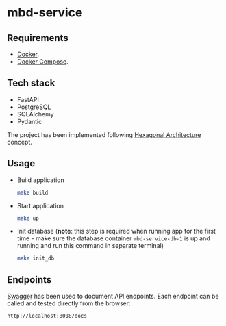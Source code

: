 # mbd-service

## Requirements

* [Docker](https://www.docker.com/).
* [Docker Compose](https://docs.docker.com/compose/install/).

## Tech stack

* FastAPI
* PostgreSQL
* SQLAlchemy
* Pydantic

The project has been implemented following [Hexagonal Architecture](https://medium.com/ssense-tech/hexagonal-architecture-there-are-always-two-sides-to-every-story-bc0780ed7d9c) concept.


## Usage

* Build application
    ```sh
    make build
    ```

* Start application
    ```sh
    make up
    ```

* Init database (**note**: this step is required when running app for the first time - make sure the database container `mbd-service-db-1` is up and running and run this command in separate terminal)
    ```sh
    make init_db
    ```

## Endpoints

[Swagger](https://swagger.io/tools/swagger-ui/) has been used to document API endpoints.
Each endpoint can be called and tested directly from the browser:
```
http://localhost:8008/docs
```